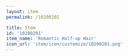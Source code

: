 ```yaml
---
layout: item
permalink: /10200201

title: Item
id: '10200201'
item_name: 'Romantic Half-up Hair'
icon_url: 'item/icon/customize/10200201.png'
---
```

